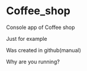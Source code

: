 # Coffee_shop
Console app of Coffee shop


Just for example

Was created in github(manual)

Why are you running?
